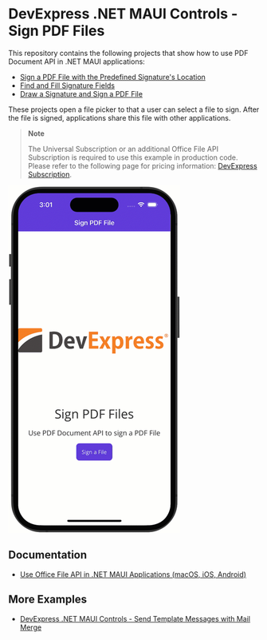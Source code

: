<!-- default badges list -->
<!-- default badges end -->
# DevExpress .NET MAUI Controls - Sign PDF Files

This repository contains the following projects that show how to use PDF Document API in .NET MAUI applications:

* [Sign a PDF File with the Predefined Signature's Location](./CS/1-Get_Started/README.md)
* [Find and Fill Signature Fields](./CS/2-Detect_Signature_Field/README.md)
* [Draw a Signature and Sign a PDF File](./CS/3-Draw_a_Custom_Signature/README.md)

These projects open a file picker to that a user can select a file to sign. After the file is signed, applications share this file with other applications.

> **Note**
>
> The Universal Subscription or an additional Office File API Subscription is required to use this example in production code. Please refer to the following page for pricing information: [DevExpress Subscription](https://www.devexpress.com/Subscriptions/).

![maui application with office file api](./media/image.gif)

## Documentation

* [Use Office File API in .NET MAUI Applications (macOS, iOS, Android)](https://docs.devexpress.com/OfficeFileAPI/404423/use-pdf-document-api-in-net-maui-applications?v=23.1)

## More Examples

* [DevExpress .NET MAUI Controls - Send Template Messages with Mail Merge](https://github.com/DevExpress-Examples/maui-mail-merge)
